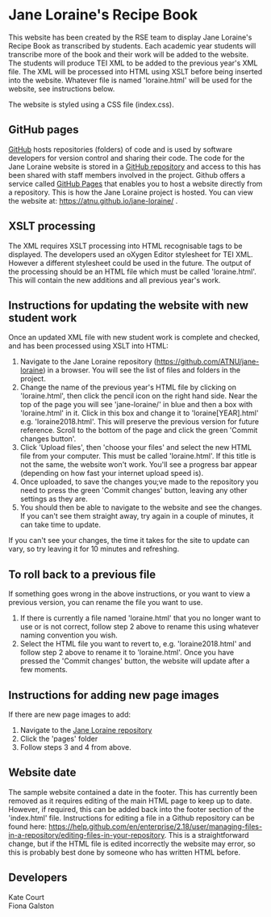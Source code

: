 # Jane Loraine's Recipe Book
This website has been created by the RSE team to display Jane Loraine's Recipe Book as transcribed by students.
Each academic year students will transcribe more of the book and their work will be added to the website. The students will produce TEI XML to be added to the previous year's XML file.
The XML will be processed into HTML using XSLT before being inserted into the website. Whatever file is named 'loraine.html' will be used for the website, see instructions below.

The website is styled using a CSS file (index.css). 

## GitHub pages
[GitHub](https://github.com/) hosts repositories (folders) of code and is used by software developers for version control and sharing their code. The code for the Jane Loraine website is stored in a 
[GitHub repository](https://github.com/ATNU/jane-loraine) and access to this has been shared with staff members involved in the project. Github offers a service called [GitHub Pages](https://pages.github.com/) that enables you to host a website
directly from a repository. This is how the Jane Loraine project is hosted. You can view the website at:  https://atnu.github.io/jane-loraine/ .

## XSLT processing
The XML requires XSLT processing into HTML recognisable tags to be displayed. The developers used an oXygen Editor stylesheet for TEI XML. However a different stylesheet could be used in the future. The output of the 
processing should be an HTML file which must be called 'loraine.html'. This will contain the new additions and all previous year's work.

## Instructions for updating the website with new student work
Once an updated XML file with new student work is complete and checked, and has been processed using XSLT into HTML:
1. Navigate to the Jane Loraine repository (https://github.com/ATNU/jane-loraine) in a browser. You will see the list of files and folders in the project.
2. Change the name of the previous year's HTML file by clicking on 'loraine.html', then click the pencil icon on the right hand side. Near the top of the page you will see 'jane-loraine/' in blue and then a box with 'loraine.html' in it. Click in this box and change it to 'loraine[YEAR].html' e.g. 'loraine2018.html'. This will preserve the previous version for future reference. Scroll to the bottom of the page and click the green 'Commit changes button'. 
3. Click 'Upload files', then 'choose your files' and select the new HTML file from your computer. This must be called 'loraine.html'. If this title is not the same, the website won't work. You'll see a progress bar appear (depending on how fast your internet upload speed is). 
4. Once uploaded, to save the changes you;ve made to the repository you need to press the green 'Commit changes' button, leaving any other settings as they are. 
5. You should then be able to navigate to the website and see the changes. If you can't see them straight away, try again in a couple of minutes, it can take time to update. 

If you can't see your changes, the time it takes for the site to update can vary, so try leaving it for 10 minutes and refreshing.

## To roll back to a previous file
If something goes wrong in the above instructions, or you want to view a previous version, you can rename the file you want to use.
1. If there is currently a file named 'loraine.html' that you no longer want to use or is not correct, follow step 2 above to rename this using whatever naming convention you wish.
2. Select the HTML file you want to revert to, e.g. 'loraine2018.html' and follow step 2 above to rename it to 'loraine.html'. Once you have pressed the 'Commit changes' button, the website will update after a few moments.

## Instructions for adding new page images 
If there are new page images to add:
1. Navigate to the [Jane Loraine repository](https://github.com/ATNU/jane-loraine)
2. Click the 'pages' folder
3. Follow steps 3 and 4 from above.

## Website date
The sample website contained a date in the footer. This has currently been removed as it requires editing of the main HTML page to keep up to date. However, if 
required, this can be added back into the footer section of the 'index.html' file. Instructions for editing a file in a Github repository can be found here: https://help.github.com/en/enterprise/2.18/user/managing-files-in-a-repository/editing-files-in-your-repository. 
This is a straightforward change, but if the HTML file is edited incorrectly the website may error, so this is probably best done by someone who has written HTML before.

## Developers
Kate Court  
Fiona Galston
